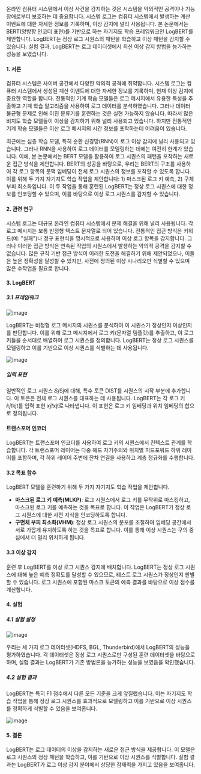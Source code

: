 온라인 컴퓨터 시스템에서 이상 사건을 감지하는 것은 시스템을 악의적인 공격이나 기능 장애로부터 보호하는 데 중요합니다. 시스템 로그는 컴퓨터 시스템에서 발생하는 계산 이벤트에 대한 자세한 정보를 기록하며, 이상 감지에 널리 사용됩니다. 본 논문에서는 BERT(양방향 인코더 표현)를 기반으로 하는 자기지도 학습 프레임워크인 LogBERT를 제안합니다. LogBERT는 정상 로그 시퀀스의 패턴을 학습하고 이상 패턴을 감지할 수 있습니다. 실험 결과, LogBERT는 로그 데이터셋에서 최신 이상 감지 방법을 능가하는 성능을 보였습니다.

#### 1. 서론

컴퓨터 시스템은 사이버 공간에서 다양한 악의적 공격에 취약합니다. 시스템 로그는 컴퓨터 시스템에서 생성된 계산 이벤트에 대한 자세한 정보를 기록하며, 현재 이상 감지에 중요한 역할을 합니다. 전통적인 기계 학습 모델들은 로그 메시지에서 유용한 특성을 추출하고 기계 학습 알고리즘을 사용하여 로그 데이터를 분석하였습니다. 그러나 데이터 불균형 문제로 인해 이진 분류기를 훈련하는 것은 실현 가능하지 않습니다. 따라서 많은 비지도 학습 모델들이 이상을 감지하기 위해 널리 사용되고 있습니다. 하지만 전통적인 기계 학습 모델들은 이산 로그 메시지의 시간 정보를 포착하는데 어려움이 있습니다.

최근에는 심층 학습 모델, 특히 순환 신경망(RNN)이 로그 이상 감지에 널리 사용되고 있습니다. 그러나 RNN을 사용하여 로그 데이터를 모델링하는 데에는 여전히 한계가 있습니다. 이에, 본 논문에서는 BERT 모델을 활용하여 로그 시퀀스의 패턴을 포착하는 새로운 접근 방식을 제안합니다. BERT의 성공을 바탕으로, 우리는 BERT의 구조를 사용하여 각 로그 항목의 문맥 임베딩이 전체 로그 시퀀스의 정보를 포착할 수 있도록 합니다. 이를 위해 두 가지 자기지도 학습 작업을 제안합니다: 1) 마스크된 로그 키 예측, 2) 구체 부피 최소화입니다. 이 두 작업을 통해 훈련된 LogBERT는 정상 로그 시퀀스에 대한 정보를 인코딩할 수 있으며, 이를 바탕으로 이상 로그 시퀀스를 감지할 수 있습니다.

#### 2. 관련 연구

시스템 로그는 대규모 온라인 컴퓨터 시스템에서 문제 해결을 위해 널리 사용됩니다. 각 로그 메시지는 보통 반정형 텍스트 문자열로 되어 있습니다. 전통적인 접근 방식은 키워드(예: "실패")나 정규 표현식을 명시적으로 사용하여 이상 로그 항목을 감지합니다. 그러나 이러한 접근 방식은 연속된 작업의 시퀀스에서 발생하는 악의적 공격을 감지할 수 없습니다. 많은 규칙 기반 접근 방식이 이러한 도전을 해결하기 위해 제안되었으나, 이들은 높은 정확성을 달성할 수 있지만, 사전에 정의된 이상 시나리오만 식별할 수 있으며 많은 수작업을 필요로 합니다.

#### 3. LogBERT

##### 3.1 프레임워크

![image](https://github.com/WhiteHatSchool2nd/PaperReview/assets/87294208/8ecced95-79e6-49c8-8137-4e539650b7cd)

LogBERT는 비정형 로그 메시지의 시퀀스를 분석하여 이 시퀀스가 정상인지 이상인지를 판단합니다. 이를 위해 로그 메시지에서 로그 키(문자열 템플릿)를 추출하고, 이 로그 키들을 순서대로 배열하여 로그 시퀀스를 정의합니다. LogBERT는 정상 로그 시퀀스를 모델링하고 이를 기반으로 이상 시퀀스를 식별하는 데 사용됩니다.

![image](https://github.com/WhiteHatSchool2nd/PaperReview/assets/87294208/11a9bba8-2e1f-4800-bd9b-2c5674f159cc)


##### 입력 표현

일반적인 로그 시퀀스 𝑆𝑗Sj​에 대해, 특수 토큰 DIST를 시퀀스의 시작 부분에 추가합니다. 이 토큰은 전체 로그 시퀀스를 대표하는 데 사용됩니다. LogBERT는 각 로그 키 𝑘𝑗𝑡kjt​를 입력 표현 𝑥𝑗𝑡xjt​로 나타냅니다. 이 표현은 로그 키 임베딩과 위치 임베딩의 합으로 정의됩니다.

#### 트랜스포머 인코더

LogBERT는 트랜스포머 인코더를 사용하여 로그 키의 시퀀스에서 컨텍스트 관계를 학습합니다. 각 트랜스포머 레이어는 다중 헤드 자기주의와 위치별 피드포워드 하위 레이어를 포함하며, 각 하위 레이어 주변에 잔차 연결을 사용하고 계층 정규화를 수행합니다.

#### 3.2 목표 함수

LogBERT 모델을 훈련하기 위해 두 가지 자기지도 학습 작업을 제안합니다.

- **마스크된 로그 키 예측(MLKP)**: 로그 시퀀스에서 로그 키를 무작위로 마스킹하고, 마스크된 로그 키를 예측하는 것을 목표로 합니다. 이 작업은 LogBERT가 정상 로그 시퀀스에 대한 사전 지식을 인코딩하도록 합니다.
- **구면체 부피 최소화(VHM)**: 정상 로그 시퀀스의 분포를 조절하여 임베딩 공간에서 서로 가깝게 유지하도록 하는 것을 목표로 합니다. 이를 통해 이상 시퀀스는 구의 중심에서 더 멀리 위치하게 됩니다.

#### 3.3 이상 감지

훈련 후 LogBERT를 이상 로그 시퀀스 감지에 배치합니다. LogBERT는 정상 로그 시퀀스에 대해 높은 예측 정확도를 달성할 수 있으므로, 테스트 로그 시퀀스가 정상인지 판별할 수 있습니다. 로그 시퀀스에 포함된 마스크 토큰의 예측 결과를 바탕으로 이상 점수를 계산합니다.

#### 4. 실험

##### 4.1 실험 설정

![image](https://github.com/WhiteHatSchool2nd/PaperReview/assets/87294208/94a6baae-ea4c-4b40-9e78-6fee40d6d5ef)


우리는 세 가지 로그 데이터셋(HDFS, BGL, Thunderbird)에서 LogBERT의 성능을 평가하였습니다. 각 데이터셋은 정상 로그 시퀀스로만 구성된 훈련 데이터셋을 바탕으로 하며, 실험 결과는 LogBERT가 기존 방법론을 능가하는 성능을 보였음을 확인했습니다.
##### 4.2 실험 결과

LogBERT는 특히 F1 점수에서 다른 모든 기준을 크게 앞질렀습니다. 이는 자기지도 학습 작업을 통해 정상 로그 시퀀스를 효과적으로 모델링하고 이를 기반으로 이상 시퀀스를 정확하게 식별할 수 있음을 보여줍니다.

![image](https://github.com/WhiteHatSchool2nd/PaperReview/assets/87294208/afd310e0-91d3-4f08-bda8-01f585dcfc14)


#### 5. 결론

LogBERT는 로그 데이터의 이상을 감지하는 새로운 접근 방식을 제공합니다. 이 모델은 로그 시퀀스의 정상 패턴을 학습하고, 이를 기반으로 이상 시퀀스를 식별합니다. 실험 결과는 LogBERT가 로그 이상 감지 분야에서 상당한 잠재력을 가지고 있음을 보여줍니다.
